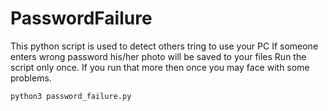 # PasswordFailure
This python script is used to detect others tring to use your PC
If someone enters wrong password his/her photo will be saved to your files
Run the script only once. If you run that more then once you may face with some problems.
```bash
python3 password_failure.py
```
